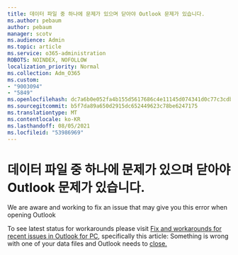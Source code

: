 ```yaml
---
title: 데이터 파일 중 하나에 문제가 있으며 닫아야 Outlook 문제가 있습니다.
ms.author: pebaum
author: pebaum
manager: scotv
ms.audience: Admin
ms.topic: article
ms.service: o365-administration
ROBOTS: NOINDEX, NOFOLLOW
localization_priority: Normal
ms.collection: Adm_O365
ms.custom:
- "9003094"
- "5849"
ms.openlocfilehash: dc7a6b0e052fa4b155d5617686c4e11145d074341d0c77c3cdbe75fd70692567
ms.sourcegitcommit: b5f7da89a650d2915dc652449623c78be6247175
ms.translationtype: MT
ms.contentlocale: ko-KR
ms.lasthandoff: 08/05/2021
ms.locfileid: "53986969"
---
```

# <a name="something-is-wrong-with-one-of-your-data-files-and-outlook-needs-to-close"></a>데이터 파일 중 하나에 문제가 있으며 닫아야 Outlook 문제가 있습니다.

We are aware and working to fix an issue that may give you this error when opening Outlook

To see latest status for workarounds please visit [Fix and workarounds for recent issues in Outlook for PC](https://support.microsoft.com/office/ecf61305-f84f-4e13-bb73-95a214ac1230), specifically this article: Something is wrong with one of your data files and Outlook needs to [close.](https://support.microsoft.com/office/a3b59934-2446-4f2a-bd25-58f88188b9b2)
